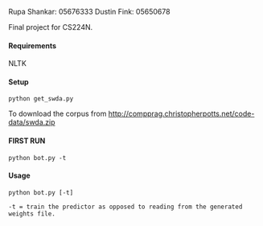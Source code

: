 Rupa Shankar: 05676333
Dustin Fink: 05650678

Final project for CS224N.

#### Requirements

NLTK

#### Setup

    python get_swda.py

To download the corpus from http://compprag.christopherpotts.net/code-data/swda.zip

#### FIRST RUN

    python bot.py -t

#### Usage

    python bot.py [-t]

    -t = train the predictor as opposed to reading from the generated weights file. 
